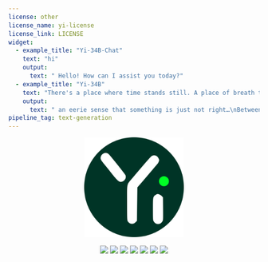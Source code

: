 ```yaml
---
license: other
license_name: yi-license
license_link: LICENSE
widget:
  - example_title: "Yi-34B-Chat"
    text: "hi"
    output:
      text: " Hello! How can I assist you today?"
  - example_title: "Yi-34B"
    text: "There's a place where time stands still. A place of breath taking wonder, but also"
    output:
      text: " an eerie sense that something is just not right…\nBetween the two worlds lies The Forgotten Kingdom - home to creatures long since thought extinct and ancient magic so strong it defies belief! Only here can you find what has been lost for centuries: An Elixir Of Life which will restore youth and vitality if only those who seek its power are brave enough to face up against all manner of dangers lurking in this mysterious land! But beware; some say there may even exist powerful entities beyond our comprehension whose intentions towards humanity remain unclear at best ---- they might want nothing more than destruction itself rather then anything else from their quest after immortality (and maybe someone should tell them about modern medicine)? In any event though – one thing remains true regardless : whether or not success comes easy depends entirely upon how much effort we put into conquering whatever challenges lie ahead along with having faith deep down inside ourselves too ;) So let’s get started now shall We?"
pipeline_tag: text-generation
---
```



<div align="center">

<p align="center">
<img width="200px" src="https://github.com/01-ai/Yi/raw/main/assets/img/Yi.svg?sanitize=true">
</p>

<div style="display: inline-block;">
<a rel="noopener nofollow" href="https://github.com/01-ai/Yi/issues">
  <img src="https://img.shields.io/github/issues/01-ai/Yi?logo=github" style="margin: 0 0;">
</a>
</div>

<div style="display: inline-block;">
<a rel="noopener nofollow" href="https://github.com/01-ai/Yi/actions/workflows/build_docker_image.yml">
<img src="https://github.com/01-ai/Yi/actions/workflows/build_docker_image.yml/badge.svg" style="margin: 0 0;">
</a>
</div>

<div style="display: inline-block;">
<a href="https://huggingface.co/01-ai">
  <img src="https://img.shields.io/badge/%F0%9F%A4%97%20Hugging%20Face-01--ai-blue" style="margin: 0 0;">
</a>
</div>

<div style="display: inline-block;">
<a rel="noopener nofollow" href="https://www.modelscope.cn/organization/01ai/">
  <img src="https://img.shields.io/badge/ModelScope-01--ai-blue" style="margin: 0 0;">
</a>
</div>

<div style="display: inline-block;">
<a rel="noopener nofollow" href="https://github.com/01-ai/Yi/blob/main/LICENSE">
  <img src="https://img.shields.io/badge/Code_License-Apache_2.0-lightblue" style="margin: 0 0;">
</a>
</div>

<div style="display: inline-block;">
<a rel="noopener nofollow" href="https://github.com/01-ai/Yi/blob/main/MODEL_LICENSE_AGREEMENT.txt">
  <img src="https://img.shields.io/badge/Model_License-Model_Agreement-lightblue" style="margin: 0 0;">
</a>
</div>

<div style="display: inline-block;">
<a rel="noopener nofollow" href="mailto:oss@01.ai">
  <img src="https://img.shields.io/badge/✉️-yi@01.ai-FFE01B" style="margin: 0 0;">
</a>
</div>

</div>

